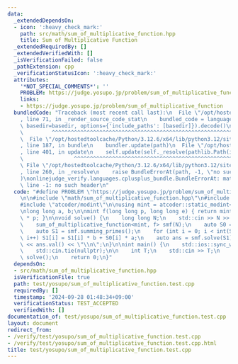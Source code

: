 ```yaml
---
data:
  _extendedDependsOn:
  - icon: ':heavy_check_mark:'
    path: src/math/sum_of_multiplicative_function.hpp
    title: Sum of Multiplicative Function
  _extendedRequiredBy: []
  _extendedVerifiedWith: []
  _isVerificationFailed: false
  _pathExtension: cpp
  _verificationStatusIcon: ':heavy_check_mark:'
  attributes:
    '*NOT_SPECIAL_COMMENTS*': ''
    PROBLEM: https://judge.yosupo.jp/problem/sum_of_multiplicative_function
    links:
    - https://judge.yosupo.jp/problem/sum_of_multiplicative_function
  bundledCode: "Traceback (most recent call last):\n  File \"/opt/hostedtoolcache/Python/3.12.6/x64/lib/python3.12/site-packages/onlinejudge_verify/documentation/build.py\"\
    , line 71, in _render_source_code_stat\n    bundled_code = language.bundle(stat.path,\
    \ basedir=basedir, options={'include_paths': [basedir]}).decode()\n          \
    \         ^^^^^^^^^^^^^^^^^^^^^^^^^^^^^^^^^^^^^^^^^^^^^^^^^^^^^^^^^^^^^^^^^^^^^^^^^^^^^^^^^\n\
    \  File \"/opt/hostedtoolcache/Python/3.12.6/x64/lib/python3.12/site-packages/onlinejudge_verify/languages/cplusplus.py\"\
    , line 187, in bundle\n    bundler.update(path)\n  File \"/opt/hostedtoolcache/Python/3.12.6/x64/lib/python3.12/site-packages/onlinejudge_verify/languages/cplusplus_bundle.py\"\
    , line 401, in update\n    self.update(self._resolve(pathlib.Path(included), included_from=path))\n\
    \                ^^^^^^^^^^^^^^^^^^^^^^^^^^^^^^^^^^^^^^^^^^^^^^^^^^^^^^^^^\n \
    \ File \"/opt/hostedtoolcache/Python/3.12.6/x64/lib/python3.12/site-packages/onlinejudge_verify/languages/cplusplus_bundle.py\"\
    , line 260, in _resolve\n    raise BundleErrorAt(path, -1, \"no such header\"\
    )\nonlinejudge_verify.languages.cplusplus_bundle.BundleErrorAt: math/sum_of_multiplicative_function.hpp:\
    \ line -1: no such header\n"
  code: "#define PROBLEM \"https://judge.yosupo.jp/problem/sum_of_multiplicative_function\"\
    \n\n#include \"math/sum_of_multiplicative_function.hpp\"\n#include <iostream>\n\
    #include \"atcoder/modint\"\n\nusing mint = atcoder::static_modint<469762049>;\n\
    \nlong long a, b;\n\nmint f(long long p, long long e) { return mint(a) * e + mint(b)\
    \ * p; }\n\nvoid solve() {\n    long long N;\n    std::cin >> N >> a >> b;\n\n\
    \    sum_of_multiplicative_function<mint, f> smf(N);\n    auto S0 = smf.counting_primes();\n\
    \    auto S1 = smf.summing_primes();\n    for (int i = 0; i < int(S1.size());\
    \ i++) S1[i] = S1[i] * b + S0[i] * a;\n    auto ans = smf.solve(S1);\n\n    std::cout\
    \ << ans.val() << \"\\n\";\n}\n\nint main() {\n    std::ios::sync_with_stdio(false);\n\
    \    std::cin.tie(nullptr);\n\n    int T;\n    std::cin >> T;\n    for (; T--;)\
    \ solve();\n    return 0;\n}"
  dependsOn:
  - src/math/sum_of_multiplicative_function.hpp
  isVerificationFile: true
  path: test/yosupo/sum_of_multiplicative_function.test.cpp
  requiredBy: []
  timestamp: '2024-09-28 01:48:34+09:00'
  verificationStatus: TEST_ACCEPTED
  verifiedWith: []
documentation_of: test/yosupo/sum_of_multiplicative_function.test.cpp
layout: document
redirect_from:
- /verify/test/yosupo/sum_of_multiplicative_function.test.cpp
- /verify/test/yosupo/sum_of_multiplicative_function.test.cpp.html
title: test/yosupo/sum_of_multiplicative_function.test.cpp
---
```

